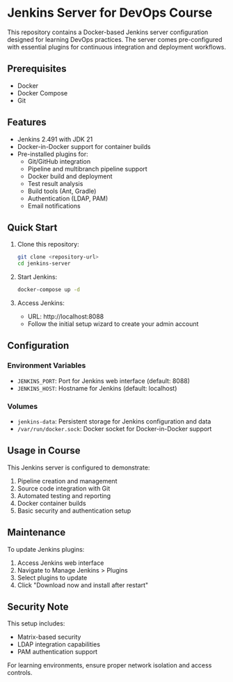 # Jenkins Server for DevOps Course

This repository contains a Docker-based Jenkins server configuration designed for learning DevOps practices. The server comes pre-configured with essential plugins for continuous integration and deployment workflows.

## Prerequisites

- Docker
- Docker Compose
- Git

## Features

- Jenkins 2.491 with JDK 21
- Docker-in-Docker support for container builds
- Pre-installed plugins for:
  - Git/GitHub integration
  - Pipeline and multibranch pipeline support
  - Docker build and deployment
  - Test result analysis
  - Build tools (Ant, Gradle)
  - Authentication (LDAP, PAM)
  - Email notifications

## Quick Start

1. Clone this repository:
   ```bash
   git clone <repository-url>
   cd jenkins-server
   ```

2. Start Jenkins:
   ```bash
   docker-compose up -d
   ```

3. Access Jenkins:
   - URL: http://localhost:8088
   - Follow the initial setup wizard to create your admin account

## Configuration

### Environment Variables

- `JENKINS_PORT`: Port for Jenkins web interface (default: 8088)
- `JENKINS_HOST`: Hostname for Jenkins (default: localhost)

### Volumes

- `jenkins-data`: Persistent storage for Jenkins configuration and data
- `/var/run/docker.sock`: Docker socket for Docker-in-Docker support

## Usage in Course

This Jenkins server is configured to demonstrate:
1. Pipeline creation and management
2. Source code integration with Git
3. Automated testing and reporting
4. Docker container builds
5. Basic security and authentication setup

## Maintenance

To update Jenkins plugins:
1. Access Jenkins web interface
2. Navigate to Manage Jenkins > Plugins
3. Select plugins to update
4. Click "Download now and install after restart"

## Security Note

This setup includes:
- Matrix-based security
- LDAP integration capabilities
- PAM authentication support

For learning environments, ensure proper network isolation and access controls. 